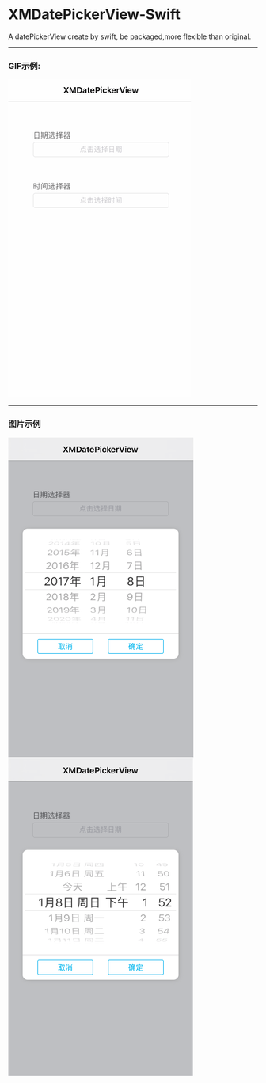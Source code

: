 # XMDatePickerView-Swift
A datePickerView create by swift, be packaged,more flexible than original.


***
### GIF示例:
![image](https://github.com/Mazy-ma/XMDatePickerView_Swift/blob/master/XMDatePickerView/XMDatePickerView/demo.gif)
***

### 图片示例
![image](https://github.com/Mazy-ma/XMDatePickerView_Swift/blob/master/XMDatePickerView/XMDatePickerView/%E5%B1%8F%E5%B9%95%E5%BF%AB%E7%85%A7%202017-01-07%20%E4%B8%8B%E5%8D%881.51.35.png)![image](https://github.com/Mazy-ma/XMDatePickerView_Swift/blob/master/XMDatePickerView/XMDatePickerView/%E5%B1%8F%E5%B9%95%E5%BF%AB%E7%85%A7%202017-01-07%20%E4%B8%8B%E5%8D%881.52.06.png)
